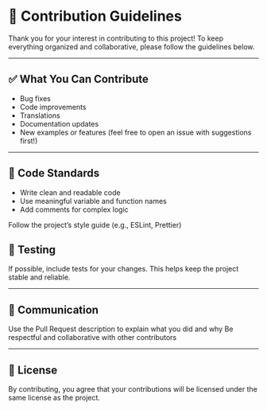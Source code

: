 # 🚀 Contribution Guidelines

Thank you for your interest in contributing to this project! To keep everything organized and collaborative, please follow the guidelines below.

---

## ✅ What You Can Contribute

- Bug fixes  
- Code improvements  
- Translations  
- Documentation updates  
- New examples or features (feel free to open an issue with suggestions first!)

---

## 🧹 Code Standards

- Write clean and readable code  
- Use meaningful variable and function names  
- Add comments for complex logic  


Follow the project’s style guide (e.g., ESLint, Prettier)

## 🧪 Testing
If possible, include tests for your changes. This helps keep the project stable and reliable.

---

## 💬 Communication
Use the Pull Request description to explain what you did and why
Be respectful and collaborative with other contributors

---

## 📄 License
By contributing, you agree that your contributions will be licensed under the same license as the project.
